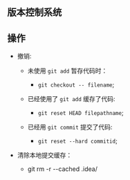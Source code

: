 ## 版本控制系统

## 操作

  + 撤销:
    - 未使用 `git add` 暂存代码时： 
      + `git checkout -- filename`;

    - 已经使用了 `git add` 缓存了代码:
      + `git reset HEAD filepathname`;

    - 已经用 `git commit` 提交了代码:
      + `git reset --hard commitid`;
  
  + 清除本地提交缓存：
    - git rm -r --cached .idea/